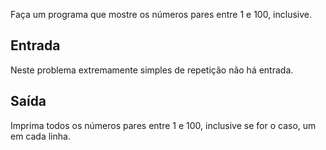 Faça um programa que mostre os números pares entre 1 e 100, inclusive.

## Entrada
Neste problema extremamente simples de repetição não há entrada.

## Saída
Imprima todos os números pares entre 1 e 100, inclusive se for o caso, um em cada linha.